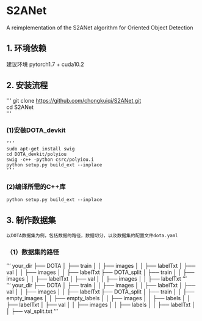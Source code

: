 # S2ANet
A reimplementation of the S2ANet algorithm for Oriented Object Detection

## 1. 环境依赖  
建议环境 pytorch1.7 + cuda10.2

## 2. 安装流程  
'''
git clone https://github.com/chongkuiqi/S2ANet.git   
cd S2ANet  
'''  

### (1)安装DOTA_devkit  
    ’‘’
    sudo apt-get install swig  
    cd DOTA_devkit/polyiou  
    swig -c++ -python csrc/polyiou.i  
    python setup.py build_ext --inplace  
    ‘’‘
### (2)编译所需的C++库  
    python setup.py build_ext --inplace


## 3. 制作数据集  
    以DOTA数据集为例，包括数据的路径，数据切分，以及数据集的配置文件dota.yaml  
### （1）数据集的路径  
‘’‘
    your_dir
    ├── DOTA
    │   ├── train
    │   │   ├── images
    │   │   ├── labelTxt
    │   ├── val
    │   │   ├── images
    │   │   ├── labelTxt
    ├── DOTA_split
    │   ├── train
    │   │   ├── images
    │   │   ├── labelTxt
    │   ├── val
    │   │   ├── images
    │   │   ├── labelTxt
’‘’  
‘’‘
    your_dir
    ├── DOTA
    │   ├── train
    │   │   ├── images
    │   │   ├── labelTxt
    │   ├── val
    │   │   ├── images
    │   │   ├── labelTxt
    ├── DOTA_split
    │   ├── train
    │   │   ├── empty_images
    │   │   ├── empty_labels
    │   │   ├── images
    │   │   ├── labels
    │   │   ├── labelTxt
    │   ├── val
    │   │   ├── images
    │   │   ├── labels
    │   │   ├── labelTxt
    │   │   ├── val_split.txt
’‘’